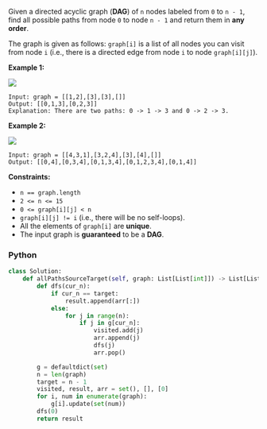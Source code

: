 Given a directed acyclic graph (**DAG**) of  `n`  nodes labeled from  `0`  to  `n - 1`, find all possible paths from node  `0`  to node  `n - 1`  and return them in  **any order**.

The graph is given as follows:  `graph[i]`  is a list of all nodes you can visit from node  `i`  (i.e., there is a directed edge from node  `i`  to node  `graph[i][j]`).

**Example 1:**

![](https://assets.leetcode.com/uploads/2020/09/28/all_1.jpg)
```
Input: graph = [[1,2],[3],[3],[]]
Output: [[0,1,3],[0,2,3]]
Explanation: There are two paths: 0 -> 1 -> 3 and 0 -> 2 -> 3.
```

**Example 2:**

![](https://assets.leetcode.com/uploads/2020/09/28/all_2.jpg)
```
Input: graph = [[4,3,1],[3,2,4],[3],[4],[]]
Output: [[0,4],[0,3,4],[0,1,3,4],[0,1,2,3,4],[0,1,4]]
```

**Constraints:**

-   `n == graph.length`
-   `2 <= n <= 15`
-   `0 <= graph[i][j] < n`
-   `graph[i][j] != i`  (i.e., there will be no self-loops).
-   All the elements of  `graph[i]`  are  **unique**.
-   The input graph is  **guaranteed**  to be a  **DAG**.


### Python
```py
class Solution:
    def allPathsSourceTarget(self, graph: List[List[int]]) -> List[List[int]]:
        def dfs(cur_n):
            if cur_n == target:
                result.append(arr[:])
            else:
                for j in range(n):
                    if j in g[cur_n]:
                        visited.add(j)
                        arr.append(j)
                        dfs(j)
                        arr.pop()

        g = defaultdict(set)
        n = len(graph)
        target = n - 1
        visited, result, arr = set(), [], [0]
        for i, num in enumerate(graph):
            g[i].update(set(num))
        dfs(0)
        return result
```